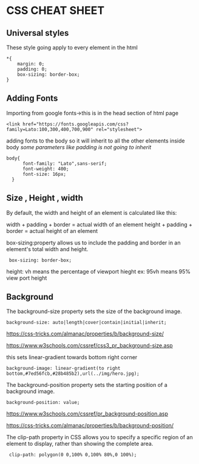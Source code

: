 # **CSS CHEAT SHEET**

## **Universal styles**

These style going apply to every element in the html
```
*{
    margin: 0;
    padding: 0;
    box-sizing: border-box;
}
```
## **Adding Fonts**

Importing from google fonts->this is in the head section of html page
 ```
 <link href="https://fonts.googleapis.com/css?family=Lato:100,300,400,700,900" rel="stylesheet">
 ```
adding fonts to the body so it will inherit to all the other elements inside body
*some parameters like padding is not going to inherit*

```
body{
      font-family: "Lato",sans-serif;
      font-weight: 400;
      font-size: 16px;
  }
 ```
 ## **Size , Height , width**
 
By default, the width and height of an element is calculated like this:

width + padding + border = actual width of an element
height + padding + border = actual height of an element

box-sizing:property allows us to include the padding and border in an element's total width and height.
```
 box-sizing: border-box;
```

height: vh means the percentage of viewport hieght ex: 95vh means 95% view port height

## **Background**

The background-size property sets the size of the background image.
```
background-size: auto|length|cover|contain|initial|inherit;
```
https://css-tricks.com/almanac/properties/b/background-size/

https://www.w3schools.com/cssref/css3_pr_background-size.asp

this sets linear-gradient towards bottom right corner
```
background-image: linear-gradient(to right bottom,#7ed56fcb,#28b485b2),url(../img/hero.jpg); 
```

The background-position property sets the starting position of a background image.
```
background-position: value;
```
https://www.w3schools.com/cssref/pr_background-position.asp

https://css-tricks.com/almanac/properties/b/background-position/

The clip-path property in CSS allows you to specify a specific region of an element to display, rather than showing the complete area.

```
 clip-path: polygon(0 0,100% 0,100% 80%,0 100%);
```
